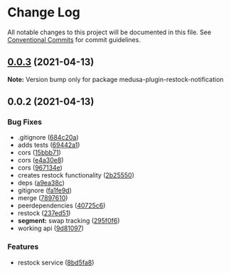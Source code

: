 # Change Log

All notable changes to this project will be documented in this file.
See [Conventional Commits](https://conventionalcommits.org) for commit guidelines.

## [0.0.3](https://github.com/medusajs/medusa/compare/medusa-plugin-restock-notification@0.0.2...medusa-plugin-restock-notification@0.0.3) (2021-04-13)

**Note:** Version bump only for package medusa-plugin-restock-notification





## 0.0.2 (2021-04-13)


### Bug Fixes

* .gitignore ([684c20a](https://github.com/medusajs/medusa/commit/684c20ab293237f91fc160a269fd072c5de7012b))
* adds tests ([69442a1](https://github.com/medusajs/medusa/commit/69442a1735193aeb010043f114d89037d4d76279))
* cors ([15bbb71](https://github.com/medusajs/medusa/commit/15bbb71a46efe00af3bd46bc16dfd48439204587))
* cors ([e4a30e8](https://github.com/medusajs/medusa/commit/e4a30e8afc84eb201b0ddcb027bbe5674d0aff8f))
* cors ([967134e](https://github.com/medusajs/medusa/commit/967134e797a867fd84064d3764815961a976015b))
* creates restock functionality ([2b25550](https://github.com/medusajs/medusa/commit/2b2555004e52e97c15bfca59e030fdfc3d86ae49))
* deps ([a9ea38c](https://github.com/medusajs/medusa/commit/a9ea38c2005beb63e14ed151e25ecd26819c748c))
* gitignore ([fa1fe9d](https://github.com/medusajs/medusa/commit/fa1fe9d619e19a277db6ee3a25ebb177222fa04b))
* merge ([7897610](https://github.com/medusajs/medusa/commit/78976106209b35730d69817b52595b6008590159))
* peerdependencies ([40725c6](https://github.com/medusajs/medusa/commit/40725c6d0a643369a710cfc7cbf5b5f65a4f1f93))
* restock ([237ed51](https://github.com/medusajs/medusa/commit/237ed5130760645c6b892fa1d5fc09a713b95f58))
* **segment:** swap tracking ([295f0f6](https://github.com/medusajs/medusa/commit/295f0f652a0880292a3788b9c65476a3c5c1b8d4))
* working api ([9d81097](https://github.com/medusajs/medusa/commit/9d810971a7e0de2a586b5c9c372f0aad2818918b))


### Features

* restock service ([8bd5fa8](https://github.com/medusajs/medusa/commit/8bd5fa821286a90f3ab21e8c96993ac543fb7cab))
